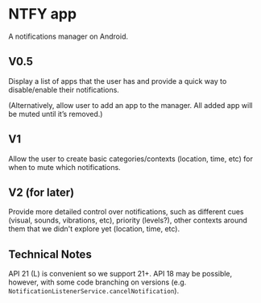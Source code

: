 # NTFY app
A notifications manager on Android.

## V0.5
Display a list of apps that the user has and provide a quick way to disable/enable their notifications.

(Alternatively, allow user to add an app to the manager. All added app will be muted until it’s removed.)

## V1
Allow the user to create basic categories/contexts (location, time, etc) for when to mute which notifications.

## V2 (for later)
Provide more detailed control over notifications, such as different cues (visual, sounds, vibrations, etc), priority (levels?), other contexts around them that we didn't explore yet (location, time, etc).

## Technical Notes
API 21 (L) is convenient so we support 21+. API 18 may be possible, however,
with some code branching on versions (e.g.
`NotificationListenerService.cancelNotification`).
